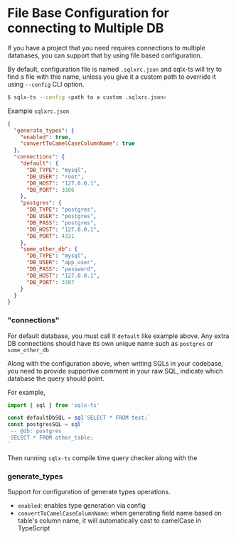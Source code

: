# File Base Configuration for connecting to Multiple DB

If you have a project that you need requires connections to multiple databases, you can support 
that by using file based configuration.

By default, configuration file is named `.sqlxrc.json` and sqlx-ts will try to find a file with 
this name, unless you give it a custom path to override it using `--config` CLI option.

```bash
$ sqlx-ts --config <path to a custom .sqlxrc.json>
```

Example `sqlxrc.json`

```json
{
  "generate_types": {
    "enabled": true,
    "convertToCamelCaseColumnName": true
  },
  "connections": {
    "default": {
      "DB_TYPE": "mysql",
      "DB_USER": "root",
      "DB_HOST": "127.0.0.1",
      "DB_PORT": 3306
    },
    "postgres": {
      "DB_TYPE": "postgres",
      "DB_USER": "postgres",
      "DB_PASS": "postgres",
      "DB_HOST": "127.0.0.1",
      "DB_PORT": 4321
    },
    "some_other_db": {
      "DB_TYPE": "mysql",
      "DB_USER": "app_user",
      "DB_PASS": "password",
      "DB_HOST": "127.0.0.1",
      "DB_PORT": 3307
    }
  }
}
```

### "connections"

For default database, you must call it `default` like example above. Any extra DB connections 
should have its own unique name such as `postgres` or `some_other_db`

Along with the configuration above, when writing SQLs in your codebase, you need to provide 
supportive comment in your raw SQL, indicate which database the query should point.

For example,

```typescript
import { sql } from 'sqlx-ts'

const defaultDbSQL = sql`SELECT * FROM test;`
const postgresSQL = sql`
 -- @db: postgres
 SELECT * FROM other_table;
`
```

Then running `sqlx-ts` compile time query checker along with the 

### generate_types

Support for configuration of generate types operations.
- `enabled`: enables type generation via config
- `convertToCamelCaseColumnName`: when generating field name based on table's column name, it will automatically cast to camelCase in TypeScript
